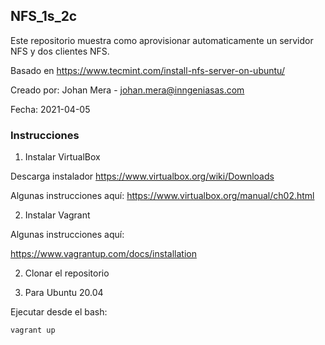 ## NFS_1s_2c


Este repositorio muestra como aprovisionar automaticamente un servidor NFS y dos clientes NFS.

Basado en https://www.tecmint.com/install-nfs-server-on-ubuntu/

Creado por: Johan Mera - johan.mera@inngeniasas.com

Fecha: 2021-04-05

### Instrucciones

1. Instalar VirtualBox

Descarga instalador
https://www.virtualbox.org/wiki/Downloads

Algunas instrucciones aquí:
https://www.virtualbox.org/manual/ch02.html

2. Instalar Vagrant 

Algunas instrucciones aquí:

https://www.vagrantup.com/docs/installation

2. Clonar el repositorio

3. Para Ubuntu 20.04

Ejecutar desde el bash:

<code>vagrant up</code>
